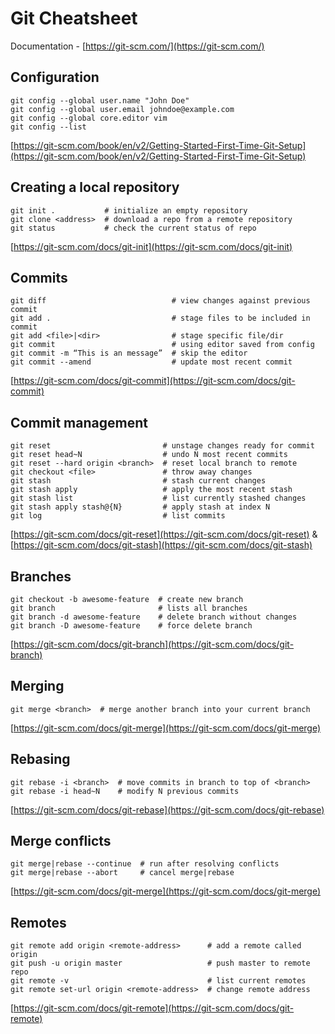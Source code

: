 # Git Cheatsheet

Documentation - [https://git-scm.com/](https://git-scm.com/)

## Configuration

```
git config --global user.name "John Doe"
git config --global user.email johndoe@example.com
git config --global core.editor vim
git config --list
```

[https://git-scm.com/book/en/v2/Getting-Started-First-Time-Git-Setup](https://git-scm.com/book/en/v2/Getting-Started-First-Time-Git-Setup)

## Creating a local repository

```
git init .           # initialize an empty repository
git clone <address>  # download a repo from a remote repository
git status           # check the current status of repo
```

[https://git-scm.com/docs/git-init](https://git-scm.com/docs/git-init)

## Commits

```
git diff                            # view changes against previous commit
git add .                           # stage files to be included in commit
git add <file>|<dir>                # stage specific file/dir
git commit                          # using editor saved from config
git commit -m “This is an message”  # skip the editor
git commit --amend                  # update most recent commit
```

[https://git-scm.com/docs/git-commit](https://git-scm.com/docs/git-commit)

## Commit management

```
git reset                         # unstage changes ready for commit
git reset head~N                  # undo N most recent commits
git reset --hard origin <branch>  # reset local branch to remote
git checkout <file>               # throw away changes
git stash                         # stash current changes
git stash apply                   # apply the most recent stash
git stash list                    # list currently stashed changes
git stash apply stash@{N}         # apply stash at index N
git log                           # list commits
```

[https://git-scm.com/docs/git-reset](https://git-scm.com/docs/git-reset) & [https://git-scm.com/docs/git-stash](https://git-scm.com/docs/git-stash)

## Branches

```
git checkout -b awesome-feature  # create new branch
git branch                       # lists all branches
git branch -d awesome-feature    # delete branch without changes
git branch -D awesome-feature    # force delete branch
```

[https://git-scm.com/docs/git-branch](https://git-scm.com/docs/git-branch)

## Merging

```
git merge <branch>  # merge another branch into your current branch
```

[https://git-scm.com/docs/git-merge](https://git-scm.com/docs/git-merge)

## Rebasing

```
git rebase -i <branch>  # move commits in branch to top of <branch>
git rebase -i head~N    # modify N previous commits
```

[https://git-scm.com/docs/git-rebase](https://git-scm.com/docs/git-rebase)

## Merge conflicts

```
git merge|rebase --continue  # run after resolving conflicts
git merge|rebase --abort     # cancel merge|rebase
```

[https://git-scm.com/docs/git-merge](https://git-scm.com/docs/git-merge)

## Remotes

```
git remote add origin <remote-address>      # add a remote called origin
git push -u origin master                   # push master to remote repo
git remote -v                               # list current remotes
git remote set-url origin <remote-address>  # change remote address
```

[https://git-scm.com/docs/git-remote](https://git-scm.com/docs/git-remote)

